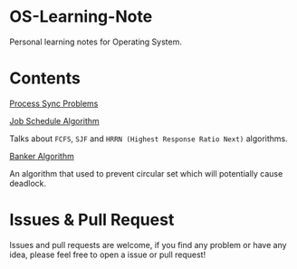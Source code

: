 # OS-Learning-Note
Personal learning notes for Operating System.

# Contents

[Process Sync Problems](./process_sync/readme.md)

[Job Schedule Algorithm](./job_schedule_algo.md)

Talks about `FCFS`, `SJF` and `HRRN (Highest Response Ratio Next)` algorithms.

[Banker Algorithm](./banker_algo.md)

An algorithm that used to prevent circular set which will potentially cause deadlock.

# Issues & Pull Request

Issues and pull requests are welcome, if you find any problem or have any idea, please feel free to open a issue or pull request!
